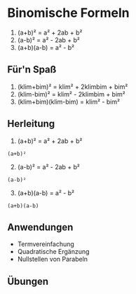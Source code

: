 # Binomische Formeln

1. (a+b)²     = a² + 2ab + b²
2. (a-b)²     = a² - 2ab + b²
3. (a+b)(a-b) = a² - b²

## Für'n Spaß

1. (klim+bim)²          = klim² + 2klimbim + bim²
2. (klim-bim)²          = klim² - 2klimbim + bim²
3. (klim+bim)(klim-bim) = klim² - bim²

## Herleitung

1. (a+b)²     = a² + 2ab + b²

```
(a+b)²
```


2. (a-b)²     = a² - 2ab + b²

```
(a-b)²
```

3. (a+b)(a-b) = a² - b²

```
(a+b)(a-b)
```

## Anwendungen

- Termvereinfachung
- Quadratische Ergänzung
- Nullstellen von Parabeln

## Übungen